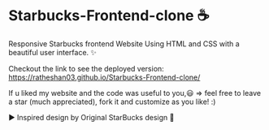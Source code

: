 # Starbucks-Frontend-clone ☕
Responsive Starbucks frontend Website Using HTML and CSS with a beautiful user interface. ✨ 

Checkout the link to see the deployed version: https://ratheshan03.github.io/Starbucks-Frontend-clone/ 

If u liked my website and the code was useful to you,😃
=> feel free to leave a star (much appreciated), fork it and customize as you like! :)

▶️ Inspired design by Original StarBucks design 🙌
